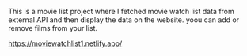This is a movie list project where I fetched movie watch list data from          
external API and then display the data on the website. yoou can add or remove films from your list.                                       
 
https://moviewatchlist1.netlify.app/      
